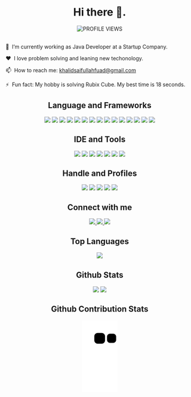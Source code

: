 
<h1 align="center"> Hi there 👋.</h1> 

<div align='center'> 

<img src="https://komarev.com/ghpvc/?username=khalidsaifullahfuad&color=blue&style=flat-square&label=PROFILE+VIEWS" alt="PROFILE VIEWS"/>
 
</div><br/>

🔭 &nbsp;I’m currently working as Java Developer at a Startup Company.

❤️ &nbsp;I love problem solving and leaning new techonology.

📫 &nbsp;How to reach me: khalidsaifullahfuad@gmail.com

⚡ &nbsp;Fun fact: My hobby is solving Rubix Cube. My best time is 18 seconds.


<h2 align="center"> Language and Frameworks </h2>

<div align='center'>
  
<img src="https://img.shields.io/badge/Java-ED8B00?style=for-the-badge&logo=java&logoColor=white"/>
<img src="https://img.shields.io/badge/C-00599C?style=for-the-badge&logo=c&logoColor=white"/>
<img src="https://img.shields.io/badge/c++-00599C?style=for-the-badge&logo=c%2B%2B&logoColor=white"/>
<img src="https://img.shields.io/badge/JavaScript-F7DF1E?style=for-the-badge&logo=javascript&logoColor=black" />
<img src="https://img.shields.io/badge/jQuery-0769AD?style=for-the-badge&logo=jquery&logoColor=white" />
<img src="https://img.shields.io/badge/Python-646464?style=for-the-badge&logo=python" />
<img src="https://img.shields.io/badge/HTML5-E34F26?style=for-the-badge&logo=html5&logoColor=white" />
<img src="https://img.shields.io/badge/CSS3-1572B6?style=for-the-badge&logo=css3&logoColor=white" />
<img src="https://img.shields.io/badge/Bootstrap-563D7C?style=for-the-badge&logo=bootstrap&logoColor=white" />
<img src="https://img.shields.io/badge/Spring-6DB33F?style=for-the-badge&logo=spring&logoColor=white" />
<img src="https://img.shields.io/badge/SpringBoot-6DB33F?style=for-the-badge&logo=springboot&logoColor=white" />
<img src="https://img.shields.io/badge/Android-3DDC84?style=for-the-badge&logo=android&logoColor=white" />
<img src="https://img.shields.io/badge/PostgreSQL-316192?style=for-the-badge&logo=postgresql&logoColor=white" />
<img src="https://img.shields.io/badge/firebase-FFA611?style=for-the-badge&logo=firebase&logoColor=white" />
<img src="https://img.shields.io/badge/SQLite-07405E?style=for-the-badge&logo=sqlite&logoColor=white" />

</div>

<h2 align="center"> IDE and Tools </h2>

<div align='center'>
  
<img src="https://img.shields.io/badge/VS%20Code-0078d7?style=for-the-badge&logo=visualstudiocode&logoColor=white" />
<img src="https://img.shields.io/badge/Android%20Studio-073042?style=for-the-badge&logo=androidstudio" />
<img src="https://img.shields.io/badge/Eclipse-2b2152?style=for-the-badge&logo=eclipse&logoColor=ef8f1d" />
<img src="https://img.shields.io/badge/IntelliJ%20IDEA-99509d?style=for-the-badge&logo=intellijidea" />
<img src="https://img.shields.io/badge/Markdown-000000?style=for-the-badge&logo=markdown&logoColor=white" />
<img src="https://img.shields.io/badge/netlify-%23000000.svg?style=for-the-badge&logo=netlify&logoColor=#00C7B7" />
<img src="https://img.shields.io/badge/vercel-%23000000.svg?style=for-the-badge&logo=vercel&logoColor=white" />
  
</div>

<h2 align="center">Handle and Profiles</h2>

<div align="center">
            
<a href="https://www.hackerrank.com/khalidsaifullah"><img src="https://img.shields.io/badge/-Hackerrank-2EC866?style=for-the-badge&logo=HackerRank&logoColor=black"/></a>
<a href="https://leetcode.com/KhalidSaifullahFuad"><img src="https://img.shields.io/badge/LeetCode-000000?style=for-the-badge&logo=LeetCode&logoColor=#d16c06"/></a>
<a href="https://www.codechef.com/users/khalidsaifulla"><img src="https://img.shields.io/badge/CodeChef-%23964B00.svg?style=for-the-badge&logo=CodeChef&logoColor=white"/></a>
<a href="https://codeforces.com/profile/FUAD404"><img src="https://img.shields.io/badge/Codeforces-445f9d?style=for-the-badge&logo=Codeforces&logoColor=white"/></a>
<a href="https://codepen.io/khalidsaifullahfuad"><img src="https://img.shields.io/badge/Codepen-000000?style=for-the-badge&logo=codepen&logoColor=white"/></a>
  
</div>

<h2 align="center"> Connect with me</h2>

<div align="center">
  
<a href="https://www.linkedin.com/in/khalidsaifullahfuad/"><img src="https://img.shields.io/badge/LinkedIn-0077B5?style=for-the-badge&logo=linkedin&logoColor=white"/>
<a href="https://twitter.com/khalidsaiffuad"><img src="https://img.shields.io/badge/Twitter-1DA1F2?style=for-the-badge&logo=twitter&logoColor=white"/>
<a href="mailto:khalidsaifullahfuad@gmail.com"><img src="https://img.shields.io/badge/Gmail-D14836?style=for-the-badge&logo=gmail&logoColor=white"/></a>

<!-- 
[![Facebook Badge](https://img.shields.io/badge/Facebook-1877F2?style=for-the-badge&logo=facebook&logoColor=white)](https://facebook.com/khalid.saifullah.fuad)
-->  
</div>

<h2 align="center">Top Languages</h2>

<div align="center">

<img src="https://github-readme-stats.vercel.app/api/top-langs/?username=khalidsaifullahfuad&layout=compact"/>

</div>

<h2 align="center">Github Stats</h2>

<div align="center">

<img src="https://github-readme-streak-stats.herokuapp.com/?user=khalidsaifullahfuad"/>
<img src="https://github-readme-stats.vercel.app/api?username=khalidsaifullahfuad&show_icons=true"/>

</div>

<h2 align="center">Github Contribution Stats</h2>

<p align="center">
    <img src="https://github.com/khalidsaifullahfuad/khalidsaifullahfuad/blob/output/github-contribution-grid-snake.svg" alt="snake">
</p>


